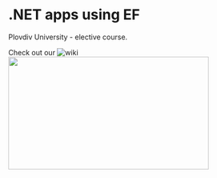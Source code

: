 # .NET apps using EF
Plovdiv University - elective course. 

Check out our  ![wiki](https://raw.githubusercontent.com/BaiGanio/PU-DB-Apps-With-EF/master/repo-images/BG%20Wiki.png)
<a href="http://tinyurl.com/angularjsjumpstart">
    <img height="225" width="400" src="CustomerManager/Content/images/CourseLogoYellow.png" border="0" />
</a>
    
